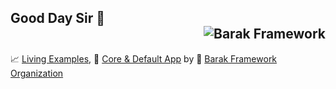 ## Good Day Sir  👋 <div align="right"> <img src="https://komarev.com/ghpvc/?username=barak-framework&label=Profile%20views&color=ef9141&style=flat" alt="Barak Framework" /> </div>


:chart_with_upwards_trend:	 [Living Examples](https://github.com/Barak-Framework-Projects), 
:orange_book: [Core & Default App](https://github.com/barak-framework/barak) 
by 
:briefcase:	 [Barak Framework Organization](https://github.com/barak-framework/barak-framework)  

##

